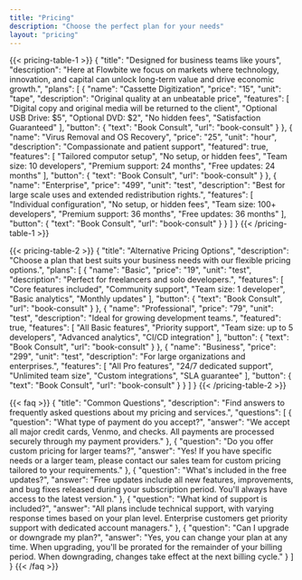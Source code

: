 ```yaml
---
title: "Pricing"
description: "Choose the perfect plan for your needs"
layout: "pricing"
---
```


{{< pricing-table-1 >}}
{
    "title": "Designed for business teams like yours",
    "description": "Here at Flowbite we focus on markets where technology, innovation, and capital can unlock long-term value and drive economic growth.",
    "plans": [
        {
            "name": "Cassette Digitization",
            "price": "15",
            "unit": "tape",
            "description": "Original quality at an unbeatable price",
            "features": [
                "Digital copy and original media will be returned to the client",
                "Optional USB Drive: $5",
                "Optional DVD: $2",
                "No hidden fees",
                "Satisfaction Guaranteed"
            ],
            "button": {
                "text": "Book Consult",
                "url": "book-consult"
            }
        },
        {
            "name": "Virus Removal and OS Recovery",
            "price": "25",
            "unit": "hour",
            "description": "Compassionate and patient support",
            "featured": true,
            "features": [
                "Tailored computor setup",
                "No setup, or hidden fees",
                "Team size: 10 developers",
                "Premium support: 24 months",
                "Free updates: 24 months"
            ],
            "button": {
                "text": "Book Consult",
                "url": "book-consult"
            }
        },
        {
            "name": "Enterprise",
            "price": "499",
            "unit": "test",
            "description": "Best for large scale uses and extended redistribution rights.",
            "features": [
                "Individual configuration",
                "No setup, or hidden fees",
                "Team size: 100+ developers",
                "Premium support: 36 months",
                "Free updates: 36 months"
            ],
            "button": {
                "text": "Book Consult",
                "url": "book-consult"
            }
        }
    ]
}
{{< /pricing-table-1 >}}

<div class="mt-16"></div>

{{< pricing-table-2 >}}
{
    "title": "Alternative Pricing Options",
    "description": "Choose a plan that best suits your business needs with our flexible pricing options.",
    "plans": [
        {
            "name": "Basic",
            "price": "19",
            "unit": "test",
            "description": "Perfect for freelancers and solo developers.",
            "features": [
                "Core features included",
                "Community support",
                "Team size: 1 developer",
                "Basic analytics",
                "Monthly updates"
            ],
            "button": {
                "text": "Book Consult",
                "url": "book-consult"
            }
        },
        {
            "name": "Professional",
            "price": "79",
            "unit": "test",
            "description": "Ideal for growing development teams.",
            "featured": true,
            "features": [
                "All Basic features",
                "Priority support",
                "Team size: up to 5 developers",
                "Advanced analytics",
                "CI/CD integration"
            ],
            "button": {
                "text": "Book Consult",
                "url": "book-consult"
            }
        },
        {
            "name": "Business",
            "price": "299",
            "unit": "test",
            "description": "For large organizations and enterprises.",
            "features": [
                "All Pro features",
                "24/7 dedicated support",
                "Unlimited team size",
                "Custom integrations",
                "SLA guarantee"
            ],
            "button": {
                "text": "Book Consult",
                "url": "book-consult"
            }
        }
    ]
}
{{< /pricing-table-2 >}}

{{< faq >}}
{
    "title": "Common Questions",
    "description": "Find answers to frequently asked questions about my pricing and services.",
    "questions": [
        {
            "question": "What type of payment do you accept?",
            "answer": "We accept all major credit cards, Venmo, and checks. All payments are processed securely through my payment providers."
        },
        {
            "question": "Do you offer custom pricing for larger teams?",
            "answer": "Yes! If you have specific needs or a larger team, please contact our sales team for custom pricing tailored to your requirements."
        },
        {
            "question": "What's included in the free updates?",
            "answer": "Free updates include all new features, improvements, and bug fixes released during your subscription period. You'll always have access to the latest version."
        },
        {
            "question": "What kind of support is included?",
            "answer": "All plans include technical support, with varying response times based on your plan level. Enterprise customers get priority support with dedicated account managers."
        },
        {
            "question": "Can I upgrade or downgrade my plan?",
            "answer": "Yes, you can change your plan at any time. When upgrading, you'll be prorated for the remainder of your billing period. When downgrading, changes take effect at the next billing cycle."
        }
    ]
}
{{< /faq >}}
